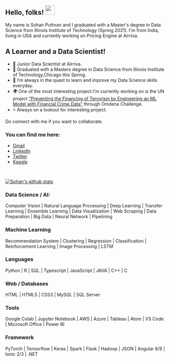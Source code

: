 ## Hello, folks! <img src="https://raw.githubusercontent.com/MartinHeinz/MartinHeinz/master/wave.gif" width="30px">
My name is Sohan Puthran and I graduated with a Master's degree in Data Science from Illinois Institute of Technology (Spring 2021). I'm from India, living in USA and currently working on Pricing Engine at Airriva. 

## A Learner and a Data Scientist!

- 🔭 Junior Data Scientist at Airriva.
- 🌱 Graduated with a Masters degree in Data Science from Illinois Institute of Technology,Chicago this Spring.
- 👯 I’m always in the quest to learn and improve my Data Science skills everyday.
- :earth_africa: One of the most interesting project I'm currently working on is the UN project ["Preventing the Financing of Terrorism by Engineering an ML Model with Financial Crime Data"](https://omdena.com/projects/ai-terrorism/) through Omdena Challenge.
- :zap: Always on a lookout for interesting project.

Do connect with me if you want to collaborate.

### You can find me here:

- [Gmail](mailto:puthran.sohan@gmail.com)
- [LinkedIn](https://www.linkedin.com/in/sohansputhran)
- [Twitter](https://twitter.com/puthran_sohan)
- [Kaggle](https://www.kaggle.com/sohansp)

<br />

[![Sohan's github stats](https://github-readme-stats.vercel.app/api?username=sohansputhran&count_private=true&show_icons=true&theme=radical&hide_rank=false)](https://github.com/anuraghazra/github-readme-stats)

### Data Science / AI:

Computer Vision | Natural Language Processing | Deep Learning | Transfer Learning | Ensemble Learning | Data Visualization |
Web Scraping | Data Preparation | Big Data | Neural Network | Pipelining

### Machine Learning
Recommendation System | Clustering | Regression | Classification | Reinforcement Learning | Image Processing | LSTM

### Languages
Python | R | SQL | Typescript | JavaScript | JAVA | C++ | C

### Web / Databases
HTML | HTML5 | CSS3 | MySQL | SQL Server

### Tools
Google Colab | Jupyter Notebook | AWS | Azure | Tableau | Atom | VS Code | Microsoft Office | Power BI

### Framework
PyTorch | Tensorflow | Keras | Spark | Flask | Hadoop | JSON | Angular 8/9 | Ionic 2/3 | .NET

</details> 

  


